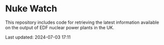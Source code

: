 # Nuke Watch

This repository includes code for retrieving the latest information available on the output of EDF nuclear power plants in the UK.

Last updated: 2024-07-03 17:11
